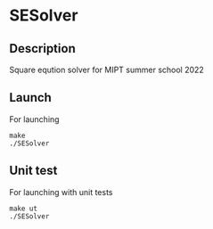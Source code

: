 # SESolver
## Description
Square eqution solver for MIPT summer school 2022
## Launch
For launching

    make
    ./SESolver
## Unit test
For launching with unit tests

    make ut
    ./SESolver
